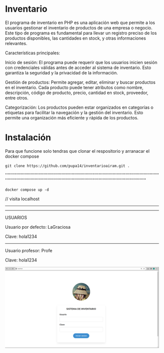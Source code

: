 # Inventario   
El programa de inventario en PHP es una aplicación web que permite a los usuarios gestionar el inventario de productos de una empresa o negocio. Este tipo de programa es fundamental para llevar un registro preciso de los productos disponibles, las cantidades en stock, y otras informaciones relevantes.

Características principales:

Inicio de sesión: El programa puede requerir que los usuarios inicien sesión con credenciales válidas antes de acceder al sistema de inventario. Esto garantiza la seguridad y la privacidad de la información.

Gestión de productos: Permite agregar, editar, eliminar y buscar productos en el inventario. Cada producto puede tener atributos como nombre, descripción, código de producto, precio, cantidad en stock, proveedor, entre otros.

Categorización: Los productos pueden estar organizados en categorías o etiquetas para facilitar la navegación y la gestión del inventario. Esto permite una organización más eficiente y rápida de los productos.

# Instalación

Para que funcione solo tendras que clonar el respositorio y arranacar el docker compose

    git clone https://github.com/pupa14/inventarioairam.git .

''''''''''''''''''''''''''''''''''''''''''''''''''''''''''''''''''''''''''''''''''''''''''''''''''''''''''''''''''''''''''''''''''''''''''''''''''''''''''''''''''''''''''''''''''''''''''''''''''''''''''''''''''''''''''''''''''''''

    docker compose up -d
    
// visita localhost 

<hr>
<hr>    
    
USUARIOS

Usuario por defecto: LaGraciosa

Clave: hola1234

<hr>

Usuario profesor: Profe

Clave: hola1234

<img src="./www/img/inicio.png" alt="">
